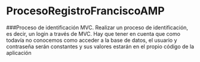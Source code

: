 # ProcesoRegistroFranciscoAMP
###Proceso de identificación MVC.
Realizar un proceso de identificación, es decir, un login a través de MVC. Hay que tener en cuenta que como todavía no conocemos como acceder a la base de datos, el usuario y contraseña serán constantes y sus valores estarán en el propio código de la aplicación
